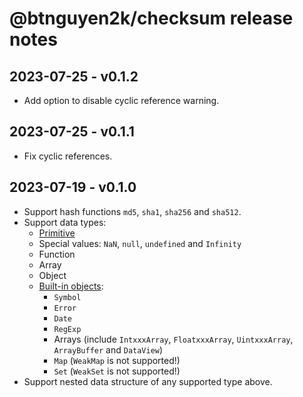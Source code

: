 # @btnguyen2k/checksum release notes

## 2023-07-25 - v0.1.2

- Add option to disable cyclic reference warning.

## 2023-07-25 - v0.1.1

- Fix cyclic references.

## 2023-07-19 - v0.1.0

- Support hash functions `md5`, `sha1`, `sha256` and `sha512`.
- Support data types:
  - [Primitive](https://developer.mozilla.org/en-US/docs/Glossary/Primitive)
  - Special values: `NaN`, `null`, `undefined` and `Infinity`
  - Function
  - Array
  - Object
  - [Built-in objects](https://developer.mozilla.org/en-US/docs/Web/JavaScript/Reference/Global_Objects):
    - `Symbol`
    - `Error`
    - `Date`
    - `RegExp`
    - Arrays (include `IntxxxArray`, `FloatxxxArray`, `UintxxxArray`, `ArrayBuffer` and `DataView`)
    - `Map` (`WeakMap` is not supported!)
    - `Set` (`WeakSet` is not supported!)
- Support nested data structure of any supported type above.
